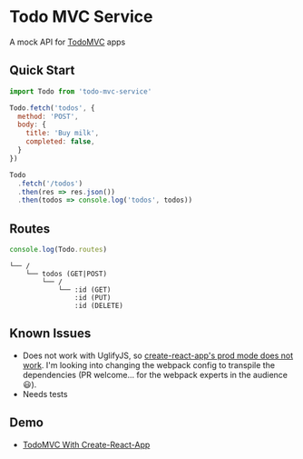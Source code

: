 # Todo MVC Service

A mock API for [TodoMVC](http://todomvc.com/) apps

## Quick Start

```js
import Todo from 'todo-mvc-service'

Todo.fetch('todos', {
  method: 'POST',
  body: {
    title: 'Buy milk',
    completed: false,
  }
})

Todo
  .fetch('/todos')
  .then(res => res.json())
  .then(todos => console.log('todos', todos))
```

## Routes

```js
console.log(Todo.routes)
```

```
└── /
    └── todos (GET|POST)
        └── /
            └── :id (GET)
                :id (PUT)
                :id (DELETE)
```

## Known Issues

- Does not work with UglifyJS, so [create-react-app's prod mode does not work](https://github.com/facebookincubator/create-react-app/blob/master/packages/react-scripts/template/README.md#npm-run-build-fails-to-minify). I'm looking into changing the webpack config to transpile the dependencies (PR welcome... for the webpack experts in the audience 😃).
- Needs tests

## Demo

- [TodoMVC With Create-React-App](http://alexkrolick.github.io/todo-mvc-service-demo)

